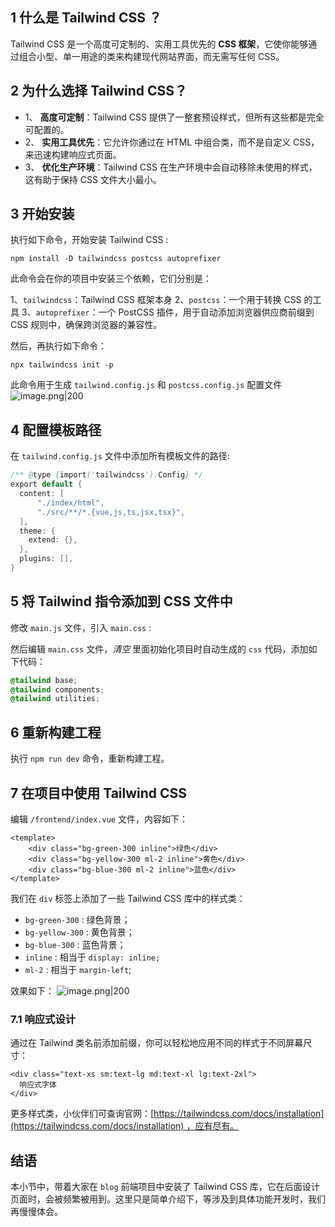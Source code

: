 
## 1 什么是 Tailwind CSS ？

Tailwind CSS 是一个高度可定制的、实用工具优先的 **CSS 框架**，它使你能够通过组合小型、单一用途的类来构建现代网站界面，而无需写任何 CSS。

## 2 为什么选择 Tailwind CSS？

- 1、 **高度可定制**：Tailwind CSS 提供了一整套预设样式，但所有这些都是完全可配置的。
- 2、 **实用工具优先**：它允许你通过在 HTML 中组合类，而不是自定义 CSS，来迅速构建响应式页面。
- 3、 **优化生产环境**：Tailwind CSS 在生产环境中会自动移除未使用的样式，这有助于保持 CSS 文件大小最小。

## 3 开始安装

执行如下命令，开始安装 Tailwind CSS :
```shell
npm install -D tailwindcss postcss autoprefixer
```

此命令会在你的项目中安装三个依赖，它们分别是：

1、`tailwindcss`：Tailwind CSS 框架本身
2、`postcss`：一个用于转换 CSS 的工具
3、`autoprefixer`：一个 PostCSS 插件，用于自动添加浏览器供应商前缀到 CSS 规则中，确保跨浏览器的兼容性。

然后，再执行如下命令：
```shell
npx tailwindcss init -p
```

此命令用于生成 `tailwind.config.js` 和 `postcss.config.js` 配置文件
![image.png|200](https://my-obsidian-image.oss-cn-guangzhou.aliyuncs.com/2024/04/eee6a51fe3993975b385758eb1e50295.png)

## 4 配置模板路径

在 `tailwind.config.js` 文件中添加所有模板文件的路径:
```java
/** @type {import('tailwindcss').Config} */  
export default {  
  content: [  
      "./index/html",  
      "./src/**/*.{vue,js,ts,jsx,tsx}",  
  ],  
  theme: {  
    extend: {},  
  },  
  plugins: [],  
}
```

## 5 将 Tailwind 指令添加到 CSS 文件中

修改 `main.js` 文件，引入 `main.css` :


然后编辑 `main.css` 文件，_清空_ 里面初始化项目时自动生成的 `css` 代码，添加如下代码：
```css
@tailwind base;
@tailwind components;
@tailwind utilities;
```

## 6 重新构建工程

执行 `npm run dev` 命令，重新构建工程。

## 7 在项目中使用 Tailwind CSS

编辑 `/frontend/index.vue` 文件，内容如下：

```
<template>
    <div class="bg-green-300 inline">绿色</div>
    <div class="bg-yellow-300 ml-2 inline">黄色</div>
    <div class="bg-blue-300 ml-2 inline">蓝色</div>
</template>
```

我们在 `div` 标签上添加了一些 Tailwind CSS 库中的样式类：

- `bg-green-300` : 绿色背景；
- `bg-yellow-300` : 黄色背景；
- `bg-blue-300` : 蓝色背景；
- `inline` : 相当于 `display: inline;`
- `ml-2` : 相当于 `margin-left`;

效果如下：
![image.png|200](https://my-obsidian-image.oss-cn-guangzhou.aliyuncs.com/2024/04/92c1efe64679d907ca9c794d30210634.png)

### 7.1 响应式设计

通过在 Tailwind 类名前添加前缀，你可以轻松地应用不同的样式于不同屏幕尺寸：

```
<div class="text-xs sm:text-lg md:text-xl lg:text-2xl">
  响应式字体
</div>
```

更多样式类，小伙伴们可查询官网：[https://tailwindcss.com/docs/installation](https://tailwindcss.com/docs/installation) ，应有尽有。

## 结语

本小节中，带着大家在 `blog` 前端项目中安装了 Tailwind CSS 库，它在后面设计页面时，会被频繁被用到。这里只是简单介绍下，等涉及到具体功能开发时，我们再慢慢体会。